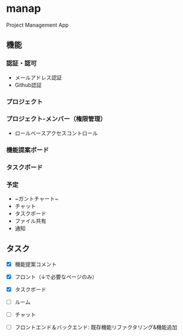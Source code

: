 # manap

Project Management App

## 機能

### 認証・認可
  - メールアドレス認証
  - Github認証

### プロジェクト

### プロジェクト-メンバー（権限管理）
  - ロールベースアクセスコントロール

### 機能提案ボード

### タスクボード

### 予定

- ~ガントチャート~
- チャット
- タスクボード
- ファイル共有
- 通知

## タスク

- [x] 機能提案コメント
- [x] フロント（↓で必要なページのみ）
- [x] タスクボード 
- [ ] ルーム
- [ ] チャット
- [ ] フロントエンド＆バックエンド: 既存機能リファクタリング&機能追加

